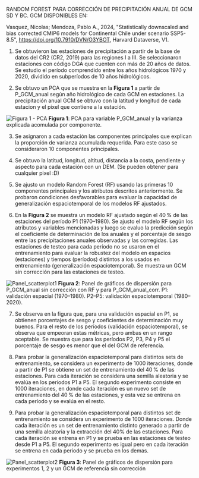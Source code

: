 
RANDOM FOREST PARA CORRECCIÓN DE PRECIPITACIÓN ANUAL DE GCM SD Y BC. GCM DISPONIBLES EN:

Vasquez, Nicolas; Mendoza, Pablo A., 2024, "Statistically downscaled and bias corrected CMIP6 models for Continental Chile under scenario SSP5-8.5", https://doi.org/10.7910/DVN/O3YBOT, Harvard Dataverse, V1.

1. Se obtuvieron las estaciones de precipitación a partir de la base de datos del CR2 (CR2, 2019) para las regiones I a III. Se seleccionaron estaciones con código DGA que cuenten con más de 20 años de datos.
Se estudio el período comprendido entre los años hidrológicos 1970 y 2020, dividido en subperíodos de 10 años hidrológicos.

2. Se obtuvo un PCA que se muestra en la **Figura 1** a partir de P_GCM_anual según año hidrológico de cada GCM en estaciones. La precipitación anual GCM se obtuvo con la latitud y longitud de cada estacion y el pixel que contiene a la estación.

![Figura 1 - PCA](https://raw.githubusercontent.com/FelipeRivas5492/RF_corrPP/main/PCA.png)
**Figura 1**: PCA para variable P_GCM_anual y la varianza explicada acomulada por componente.

3. Se asignaron a cada estación las componentes principales que explican la proporción de varianza acumulada requerida. Para este caso se consideraron 10 componentes principales.
  
4. Se obtuvo la latitud, longitud, altitud, distancia a la costa, pendiente y aspecto para cada estación con un DEM. (Se pueden obtener para cualquier pixel :D)

5. Se ajusto un modelo Random Forest (RF) usando las primeras 10 componentes principales y los atributos descritos anteriormente. Se probaron condiciones desfavorables para evaluar la capacidad de generalización espaciotemporal de los modelos RF ajustados.

6. En la **Figura 2** se muestra un modelo RF ajustado según el 40 % de las estaciones del período P1 (1970–1980). Se ajusto el modelo RF según los atributos y variables mencionadas y luego se evaluo la predicción según el coeficiente de determinación de los anuales y el porcentaje de sesgo entre las precipitaciones anuales observadas y las corregidas. Las estaciones de testeo para cada período no se usaron en el entrenamiento para evaluar la robustez del modelo en espacios (estaciones) y tiempos (períodos) distintos a los usados en entrenamiento (generalización espaciotemporal). Se muestra un GCM sin corrección para las estaciones de testeo.

![Panel_scatterplot1 ](https://raw.githubusercontent.com/FelipeRivas5492/RF_corrPP/main/PANEL_SCATTERPLOT1.png)
**Figura 2**: Panel de gráficos de dispersión para P_GCM_anual sin corrección con RF y para P_GCM_anual_corr. P1: validación espacial (1970–1980). P2–P5: validación espaciotemporal (1980–2020).

7. Se observa en la figura que, para una validación espacial en P1, se obtienen porcentajes de sesgo y coeficientes de determinación muy buenos. Para el resto de los períodos (validación espaciotemporal), se observa que empeoran estas métricas, pero ambas en un rango aceptable. Se muestra que para los períodos P2, P3, P4 y P5 el porcentaje de sesgo es menor que el del GCM de referencia.

8. Para probar la generalización espaciotemporal para distintos sets de entrenamiento, se considera un experimento de 1000 iteraciones, donde a partir de P1 se obtiene un set de entrenamiento del 40 % de las estaciones. Para cada iteración se considera una semilla aleatoria y se evalúa en los períodos P1 a P5. El segundo experimento consiste en 1000 iteraciones, en donde cada iteración es un nuevo set de entrenamiento del 40 % de las estaciones, y esta vez se entrena en cada período y se evalúa en el resto. 

8. Para probar la generalización espaciotemporal para distintos set de entrenamiento se considera un experimento de 1000 iteraciones. Donde cada iteración es un set de entrenamiento distinto generado a partir de una semilla aleatoria y la extracción del 40% de las estaciones. Para cada iteración se entrena en P1 y se prueba en las estaciones de testeo desde P1 a P5. El segundo experimento es igual pero en cada iteración se entrena en cada periodo y se prueba en los demas. 

![Panel_scatterplot2 ](https://raw.githubusercontent.com/FelipeRivas5492/RF_corrPP/main/PANEL_SCATTERPLOT2.png)
**Figura 3**: Panel de gráficos de dispersión para experimentos 1, 2 y un GCM de referencia sin corrección






